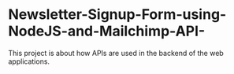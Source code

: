 # Newsletter-Signup-Form-using-NodeJS-and-Mailchimp-API-

This project is about how APIs are used in the backend of the web applications.
